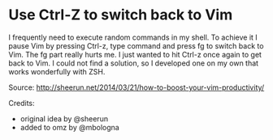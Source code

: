 # Use Ctrl-Z to switch back to Vim

I frequently need to execute random commands in my shell. To achieve it I pause 
Vim by pressing Ctrl-z, type command and press fg<Enter> to switch back to Vim.
The fg part really hurts me. I just wanted to hit Ctrl-z once again to get back 
to Vim. I could not find a solution, so I developed one on my own that 
works wonderfully with ZSH.

Source: http://sheerun.net/2014/03/21/how-to-boost-your-vim-productivity/

Credits: 
- original idea by @sheerun
- added to omz by @mbologna

